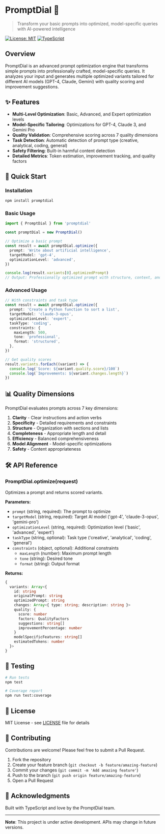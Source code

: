 # PromptDial 🚀

> Transform your basic prompts into optimized, model-specific queries with AI-powered intelligence

[![License: MIT](https://img.shields.io/badge/License-MIT-yellow.svg)](https://opensource.org/licenses/MIT)
[![TypeScript](https://img.shields.io/badge/TypeScript-Ready-blue.svg)](https://www.typescriptlang.org/)

## Overview

PromptDial is an advanced prompt optimization engine that transforms simple prompts into professionally crafted, model-specific queries. It analyzes your input and generates multiple optimized variants tailored for different AI models (GPT-4, Claude, Gemini) with quality scoring and improvement suggestions.

## ✨ Features

- **Multi-Level Optimization**: Basic, Advanced, and Expert optimization levels
- **Model-Specific Tailoring**: Optimizations for GPT-4, Claude 3, and Gemini Pro
- **Quality Validation**: Comprehensive scoring across 7 quality dimensions
- **Task Detection**: Automatic detection of prompt type (creative, analytical, coding, general)
- **Safety Filtering**: Built-in harmful content detection
- **Detailed Metrics**: Token estimation, improvement tracking, and quality factors

## 🚀 Quick Start

### Installation

```bash
npm install promptdial
```

### Basic Usage

```typescript
import { PromptDial } from 'promptdial'

const promptDial = new PromptDial()

// Optimize a basic prompt
const result = await promptDial.optimize({
  prompt: 'Write about artificial intelligence',
  targetModel: 'gpt-4',
  optimizationLevel: 'advanced',
})

console.log(result.variants[0].optimizedPrompt)
// Output: Professionally optimized prompt with structure, context, and model-specific enhancements
```

### Advanced Usage

```typescript
// With constraints and task type
const result = await promptDial.optimize({
  prompt: 'Create a Python function to sort a list',
  targetModel: 'claude-3-opus',
  optimizationLevel: 'expert',
  taskType: 'coding',
  constraints: {
    maxLength: 500,
    tone: 'professional',
    format: 'structured',
  },
})

// Get quality scores
result.variants.forEach((variant) => {
  console.log(`Score: ${variant.quality.score}/100`)
  console.log(`Improvements: ${variant.changes.length}`)
})
```

## 📊 Quality Dimensions

PromptDial evaluates prompts across 7 key dimensions:

1. **Clarity** - Clear instructions and action verbs
2. **Specificity** - Detailed requirements and constraints
3. **Structure** - Organization with sections and lists
4. **Completeness** - Appropriate length and detail
5. **Efficiency** - Balanced comprehensiveness
6. **Model Alignment** - Model-specific optimizations
7. **Safety** - Content appropriateness

## 🛠️ API Reference

### PromptDial.optimize(request)

Optimizes a prompt and returns scored variants.

**Parameters:**

- `prompt` (string, required): The prompt to optimize
- `targetModel` (string, required): Target AI model ('gpt-4', 'claude-3-opus', 'gemini-pro')
- `optimizationLevel` (string, required): Optimization level ('basic', 'advanced', 'expert')
- `taskType` (string, optional): Task type ('creative', 'analytical', 'coding', 'general')
- `constraints` (object, optional): Additional constraints
  - `maxLength` (number): Maximum prompt length
  - `tone` (string): Desired tone
  - `format` (string): Output format

**Returns:**

```typescript
{
  variants: Array<{
    id: string
    originalPrompt: string
    optimizedPrompt: string
    changes: Array<{ type: string; description: string }>
    quality: {
      score: number
      factors: QualityFactors
      suggestions: string[]
      improvementPercentage: number
    }
    modelSpecificFeatures: string[]
    estimatedTokens: number
  }>
}
```

## 🧪 Testing

```bash
# Run tests
npm test

# Coverage report
npm run test:coverage
```

## 📄 License

MIT License - see [LICENSE](LICENSE) file for details

## 🤝 Contributing

Contributions are welcome! Please feel free to submit a Pull Request.

1. Fork the repository
2. Create your feature branch (`git checkout -b feature/amazing-feature`)
3. Commit your changes (`git commit -m 'Add amazing feature'`)
4. Push to the branch (`git push origin feature/amazing-feature`)
5. Open a Pull Request

## 🙏 Acknowledgments

Built with TypeScript and love by the PromptDial team.

---

**Note**: This project is under active development. APIs may change in future versions.
